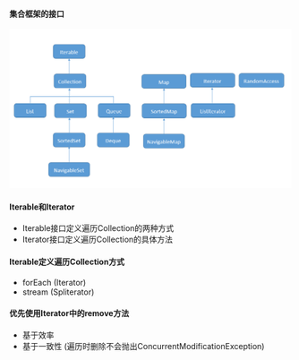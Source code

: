 #### 集合框架的接口
![Collection Framework](../images/collection_framework.png)

#### Iterable和Iterator
* Iterable接口定义遍历Collection的两种方式
* Iterator接口定义遍历Collection的具体方法

#### Iterable定义遍历Collection方式
* forEach (Iterator)
* stream (Spliterator)

#### 优先使用Iterator中的remove方法
* 基于效率
* 基于一致性 (遍历时删除不会抛出ConcurrentModificationException)
